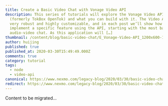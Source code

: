 ```yaml
---
title: Create a Basic Video Chat with Vonage Video API
description: This series of tutorials will explore the Vonage Video API
  (formerly TokBox OpenTok) and what you can build with it. The Video API is
  very robust and highly customizable, and in each post we’ll show how to
  implement a specific feature using the API, starting with the most basic
  audio-video chat. As this application will […]
thumbnail: /content/blog/basic-video-chat/E_Vonage-Video-API_1200x600-1.png
author: huijing
published: true
published_at: 2020-03-30T15:49:49.000Z
comments: true
category: tutorial
tags:
  - node
  - video-api
canonical: https://www.nexmo.com/legacy-blog/2020/03/30/basic-video-chat
redirect: https://www.nexmo.com/legacy-blog/2020/03/30/basic-video-chat
---
```


Content to be migrated...
